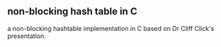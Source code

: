 ## non-blocking hash table in C
a non-blocking hashtable implementation in C based on Dr Cliff Click's presentation. 
